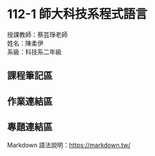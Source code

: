 # 112-1 師大科技系程式語言

授課教師：蔡芸琤老師  
姓名：陳柔伊  
系級：科技系二年級  

## 課程筆記區

## 作業連結區

## 專題連結區
Markdown 語法說明：https://markdown.tw/  
